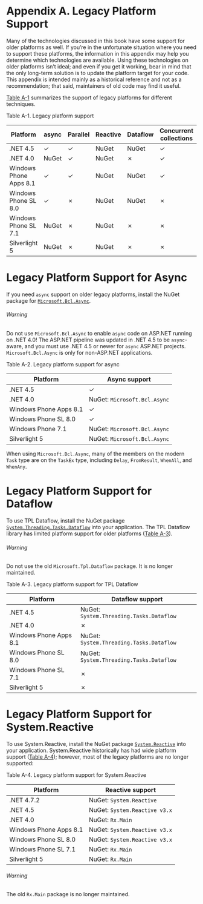 # Appendix A. Legacy Platform Support

Many of the technologies discussed in this book have some support for older platforms as well. If you’re in the unfortunate situation where you need to support these platforms, the information in this appendix may help you determine which technologies are available. Using these technologies on older platforms isn’t ideal; and even if you get it working, bear in mind that the only long-term solution is to update the platform target for your code. This appendix is intended mainly as a historical reference and not as a recommendation; that said, maintainers of old code may find it useful.

[Table A-1](#legacy_support_platforms) summarizes the support of legacy platforms for different techniques.

Table A-1\. Legacy platform support

| Platform | async | Parallel | Reactive | Dataflow | Concurrent collections | Immutable collections |
| --- | --- | --- | --- | --- | --- | --- |
| .NET 4.5 | ✓ | ✓ | NuGet | NuGet | ✓ | NuGet |
| .NET 4.0 | NuGet | ✓ | NuGet | ✗ | ✓ | ✗ |
| Windows Phone Apps 8.1 | ✓ | ✓ | NuGet | NuGet | ✓ | NuGet |
| Windows Phone SL 8.0 | ✓ | ✗ | NuGet | NuGet | ✗ | NuGet |
| Windows Phone SL 7.1 | NuGet | ✗ | NuGet | ✗ | ✗ | ✗ |
| Silverlight 5 | NuGet | ✗ | NuGet | ✗ | ✗ | ✗ |

# Legacy Platform Support for Async

If you need `async` support on older legacy platforms, install the NuGet package for [`Microsoft.Bcl.Async`](http://bit.ly/micro-async).

###### Warning

Do not use `Microsoft.Bcl.Async` to enable `async` code on ASP.NET running on .NET 4.0! The ASP.NET pipeline was updated in .NET 4.5 to be `async`-aware, and you must use .NET 4.5 or newer for `async` ASP.NET projects. `Microsoft.Bcl.Async` is only for non-ASP.NET applications.

Table A-2\. Legacy platform support for async

| Platform | Async support |
| --- | --- |
| .NET 4.5 | ✓ |
| .NET 4.0 | NuGet: `Microsoft.Bcl.Async` |
| Windows Phone Apps 8.1 | ✓ |
| Windows Phone SL 8.0 | ✓ |
| Windows Phone 7.1 | NuGet: `Microsoft.Bcl.Async` |
| Silverlight 5 | NuGet: `Microsoft.Bcl.Async` |

When using `Microsoft.Bcl.Async`, many of the members on the modern `Task` type are on the `TaskEx` type, including `Delay`, `FromResult`, `WhenAll`, and `WhenAny`.

# Legacy Platform Support for Dataflow

To use TPL Dataflow, install the NuGet package [`System.Threading.Tasks.Dataflow`](http://bit.ly/nuget-df) into your application. The TPL Dataflow library has limited platform support for older platforms ([Table A-3](#legacy_platform_support_tpl_data)).

###### Warning

Do not use the old `Microsoft.Tpl.Dataflow` package. It is no longer maintained.

Table A-3\. Legacy platform support for TPL Dataflow

| Platform | Dataflow support |
| --- | --- |
| .NET 4.5 | NuGet: `System.Threading.Tasks.Dataflow` |
| .NET 4.0 | ✗ |
| Windows Phone Apps 8.1 | NuGet: `System.Threading.Tasks.Dataflow` |
| Windows Phone SL 8.0 | NuGet: `System.Threading.Tasks.Dataflow` |
| Windows Phone SL 7.1 | ✗ |
| Silverlight 5 | ✗ |

# Legacy Platform Support for System.Reactive

To use System.Reactive, install the NuGet package [`System.Reactive`](http://bit.ly/sys-reactive) into your application. System.Reactive historically has had wide platform support ([Table A-4](#legacy_platform_support_rx)); however, most of the legacy platforms are no longer supported:

Table A-4\. Legacy platform support for System.Reactive

| Platform | Reactive support |
| --- | --- |
| .NET 4.7.2 | NuGet: `System.Reactive` |
| .NET 4.5 | NuGet: `System.Reactive v3.x` |
| .NET 4.0 | NuGet: `Rx.Main` |
| Windows Phone Apps 8.1 | NuGet: `System.Reactive v3.x` |
| Windows Phone SL 8.0 | NuGet: `System.Reactive v3.x` |
| Windows Phone SL 7.1 | NuGet: `Rx.Main` |
| Silverlight 5 | NuGet: `Rx.Main` |

###### Warning

The old `Rx.Main` package is no longer maintained.